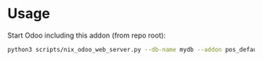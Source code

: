 # Usage

Start Odoo including this addon (from repo root):

```bash
python3 scripts/nix_odoo_web_server.py --db-name mydb --addon pos_default_partner
```
